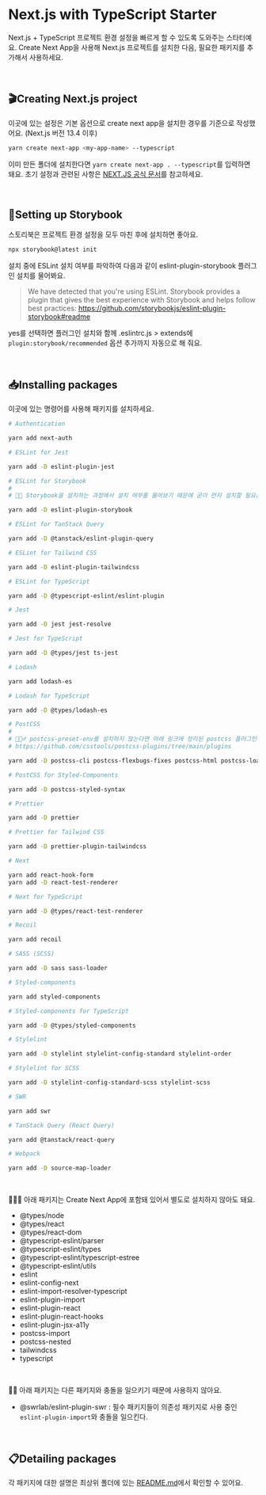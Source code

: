 # Next.js with TypeScript Starter

Next.js + TypeScript 프로젝트 환경 설정을 빠르게 할 수 있도록 도와주는 스타터예요. Create Next App을 사용해 Next.js 프로젝트를 설치한 다음, 필요한 패키지를 추가해서 사용하세요.

<br>

## 🎬Creating Next.js project

이곳에 있는 설정은 기본 옵션으로 create next app을 설치한 경우를 기준으로 작성했어요. (Next.js 버전 13.4 이후)

```bash
yarn create next-app <my-app-name> --typescript
```

이미 만든 폴더에 설치한다면 `yarn create next-app . --typescript`를 입력하면 돼요. 초기 설정과 관련된 사항은 [NEXT.JS 공식 문서](https://nextjs.org/docs/api-reference/create-next-app)를 참고하세요.

<br>

## 📒Setting up Storybook

스토리북은 프로젝트 환경 설정을 모두 마친 후에 설치하면 좋아요.

```bash
npx storybook@latest init
```

설치 중에 ESLint 설치 여부를 파악하여 다음과 같이 eslint-plugin-storybook 플러그인 설치를 물어봐요.

> We have detected that you're using ESLint. Storybook provides a plugin that gives the best experience with Storybook and helps follow best practices: <https://github.com/storybookjs/eslint-plugin-storybook#readme>

yes를 선택하면 플러그인 설치와 함께 .eslintrc.js > extends에 `plugin:storybook/recommended` 옵션 추가까지 자동으로 해 줘요.

<br>

## 📥Installing packages

이곳에 있는 명령어를 사용해 패키지를 설치하세요.

```bash
# Authentication

yarn add next-auth

# ESLint for Jest

yarn add -D eslint-plugin-jest

# ESLint for Storybook
#
# 💁🏻 Storybook을 설치하는 과정에서 설치 여부를 물어보기 때문에 굳이 먼저 설치할 필요는 없어요.

yarn add -D eslint-plugin-storybook

# ESLint for TanStack Query

yarn add -D @tanstack/eslint-plugin-query

# ESLint for Tailwind CSS

yarn add -D eslint-plugin-tailwindcss

# ESLint for TypeScript

yarn add -D @typescript-eslint/eslint-plugin

# Jest

yarn add -D jest jest-resolve

# Jest for TypeScript

yarn add -D @types/jest ts-jest

# Lodash

yarn add lodash-es

# Lodash for TypeScript

yarn add -D @types/lodash-es

# PostCSS
#
# 💁🏻‍♂️ postcss-preset-env를 설치하지 않는다면 아래 링크에 정리된 postcss 플러그인은 별도로 설치해야 해요.
# https://github.com/csstools/postcss-plugins/tree/main/plugins

yarn add -D postcss-cli postcss-flexbugs-fixes postcss-html postcss-loader postcss-normalize postcss-preset-env postcss-syntax postcss-url

# PostCSS for Styled-Components

yarn add -D postcss-styled-syntax

# Prettier

yarn add -D prettier

# Prettier for Tailwind CSS

yarn add -D prettier-plugin-tailwindcss

# Next

yarn add react-hook-form
yarn add -D react-test-renderer

# Next for TypeScript

yarn add -D @types/react-test-renderer

# Recoil

yarn add recoil

# SASS (SCSS)

yarn add -D sass sass-loader

# Styled-components

yarn add styled-components

# Styled-components for TypeScript

yarn add -D @types/styled-components

# Stylelint

yarn add -D stylelint stylelint-config-standard stylelint-order

# Stylelint for SCSS

yarn add -D stylelint-config-standard-scss stylelint-scss

# SWR

yarn add swr

# TanStack Query (React Query)

yarn add @tanstack/react-query

# Webpack

yarn add -D source-map-loader
```

<br>

💁🏻‍♀️ 아래 패키지는 Create Next App에 포함돼 있어서 별도로 설치하지 않아도 돼요.

- @types/node
- @types/react
- @types/react-dom
- @typescript-eslint/parser
- @typescript-eslint/types
- @typescript-eslint/typescript-estree
- @typescript-eslint/utils
- eslint
- eslint-config-next
- eslint-import-resolver-typescript
- eslint-plugin-import
- eslint-plugin-react
- eslint-plugin-react-hooks
- eslint-plugin-jsx-a11y
- postcss-import
- postcss-nested
- tailwindcss
- typescript

<br>

💁🏻 아래 패키지는 다른 패키지와 충돌을 일으키기 때문에 사용하지 않아요.

- @swrlab/eslint-plugin-swr : 필수 패키지들이 의존성 패키지로 사용 중인 `eslint-plugin-import`와 충돌을 일으킨다.

<br>

## 📋Detailing packages

각 패키지에 대한 설명은 최상위 폴더에 있는 [README.md](https://github.com/biniruu/starter-pack#detailing-packages)에서 확인할 수 있어요.
